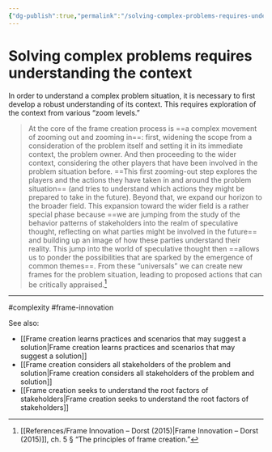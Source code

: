 ```yaml
---
{"dg-publish":true,"permalink":"/solving-complex-problems-requires-understanding-the-context/"}
---
```



# Solving complex problems requires understanding the context

In order to understand a complex problem situation, it is necessary to first develop a robust understanding of its context. This requires exploration of the context from various “zoom levels.”

> At the core of the frame creation process is ==a complex movement of zooming out and zooming in==: first, widening the scope from a consideration of the problem itself and setting it in its immediate context, the problem owner. And then proceeding to the wider context, considering the other players that have been involved in the problem situation before. ==This first zooming-out step explores the players and the actions they have taken in and around the problem situation== (and tries to understand which actions they might be prepared to take in the future). Beyond that, we expand our horizon to the broader field. This expansion toward the wider field is a rather special phase because ==we are jumping from the study of the behavior patterns of stakeholders into the realm of speculative thought, reflecting on what parties might be involved in the future== and building up an image of how these parties understand their reality. This jump into the world of speculative thought then ==allows us to ponder the possibilities that are sparked by the emergence of common themes==. From these “universals” we can create new frames for the problem situation, leading to proposed actions that can be critically appraised.[^1]

---
#complexity #frame-innovation 

See also:
- [[Frame creation learns practices and scenarios that may suggest a solution\|Frame creation learns practices and scenarios that may suggest a solution]]
- [[Frame creation considers all stakeholders of the problem and solution\|Frame creation considers all stakeholders of the problem and solution]]
- [[Frame creation seeks to understand the root factors of stakeholders\|Frame creation seeks to understand the root factors of stakeholders]]

[^1]: [[References/Frame Innovation – Dorst (2015)\|Frame Innovation – Dorst (2015)]], ch. 5 § “The principles of frame creation.”